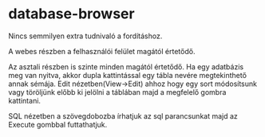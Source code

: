 # database-browser

Nincs semmilyen extra tudnivaló a fordításhoz.

A webes részben a felhasználói felület magától értetődő.

Az asztali részben is szinte minden magától értetődő.
Ha egy adatbázis meg van nyitva, akkor dupla kattintással egy tábla nevére megtekinthető annak sémája.
Edit nézetben(View->Edit) ahhoz hogy egy sort módosítsunk vagy töröljünk előbb ki jelölni a táblában majd a megfelelő gombra kattintani.

SQL nézetben a szövegdobozba írhatjuk az sql parancsunkat majd az Execute gombbal futtathatjuk.
